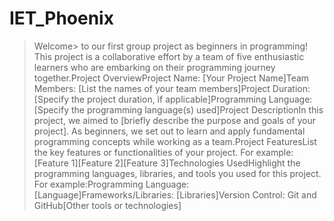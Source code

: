 # IET_Phoenix

> Welcome>
to our first group project as beginners in programming! This project is a collaborative effort by a team of five enthusiastic learners who are embarking on their programming journey together.Project OverviewProject Name: [Your Project Name]Team Members: [List the names of your team members]Project Duration: [Specify the project duration, if applicable]Programming Language: [Specify the programming language(s) used]Project DescriptionIn this project, we aimed to [briefly describe the purpose and goals of your project]. As beginners, we set out to learn and apply fundamental programming concepts while working as a team.Project FeaturesList the key features or functionalities of your project. For example:[Feature 1][Feature 2][Feature 3]Technologies UsedHighlight the programming languages, libraries, and tools you used for this project. For example:Programming Language: [Language]Frameworks/Libraries: [Libraries]Version Control: Git and GitHub[Other tools or technologies]

